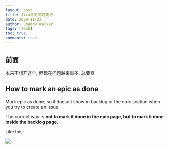 ```yaml
---
layout: post
title: Jira常见问题笔记
date: 2020-11-23
author: Shadow Walker
tags: [Tech]
toc: true
comments: true
---
```


## 前面

本来不想开这个, 但现在问题越来越多, 总要查

## How to mark an epic as done

Mark epic as done, so it doesn't show in backlog or the epic section when you try to create an issue. 

The correct way is **not to mark it done in the epic page, but to mark it done inside the backlog page.** 

Like this: 

![](https://lh3.googleusercontent.com/Cu4FaxQM4wOxJBlDUeluWFM3d-xf0t-n95jK5Wl572tsihLXAzC46ILVAgCTNiO9EwAWiTFpX9Lg-X2chdIGDf0iR4bRoRh137HUIgonGhjWhj847CUu5KzDvGiygRfe4BxZoex9OjKiXseV7UMjsSDzxsCm_SCeIFt6G1tKmxee8ESygUzCH1IZJIP9BF0cVgetFYuDRMylPOvBNXfbFLfwcrcaGZ6hvX8o7cCrPVDNHqaJ-EAaHOXVQc8JFmFrtN-Vq_kFiWTH7dOI8Ypyvf4PTyC_YE_6JnaKOYnL2zgFGoBJEEcARK26z3FgnYXALr9__10ajrUYhT3E9dzbM7EVcSzmuaiBs8vbReoIm4z2e8DNwE8CbapRxqCWEbp6OmIhl_as24yhTw8A7W0MLWltotq6tn0wHYngdk7WEAnQwTrIe7TPaVvfsgjGAIttWVk7J_QiZKdfSBkoO_Kho5gKcQ_Tl4B_KwdZUbS3rysNwZBk9xjqD0wjCr4Jc6uZcxgzvZPerixOxJ32vg696vG7nF06pWqM9-VFxaGf0JnXOeVjwvPOMPAu0XR7QS06kGh3w4DGKdiX2XZelusdmwTCPmuAiYR-GcfoK7C8RKKbjIK4j8xEynfNzZEQMTF_MuMBaFjegk3eH186s3UE-5gWvndZylDh1l-iEl-dVBhDFQNzE99XujfzNwPF1g=w380-h253-no?authuser=0)